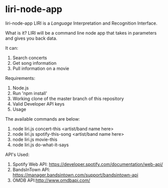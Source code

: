 # liri-node-app

liri-node-app
LIRI is a _Language_ Interpretation and Recognition Interface.

What is it?
LIRI will be a command line node app that takes in parameters and gives you back data. 

It can:
1) Search concerts
2) Get song information
3) Pull information on a movie


Requirements:
1) Node.js
2) Run 'npm install' 
3) Working clone of the master branch of this repository
4) Valid Developer API keys
5) Usage

The available commands are below:
1) node liri.js concert-this <artist/band name here>
2) node liri.js spotify-this-song <artist/band name here>
3) node liri.js movie-this <movie title here>
4) node liri.js do-what-it-says

API's Used:
1) Spotify Web API: https://developer.spotify.com/documentation/web-api/
2) BandsInTown API: https://manager.bandsintown.com/support/bandsintown-api
3) OMDB API:http://www.omdbapi.com/

